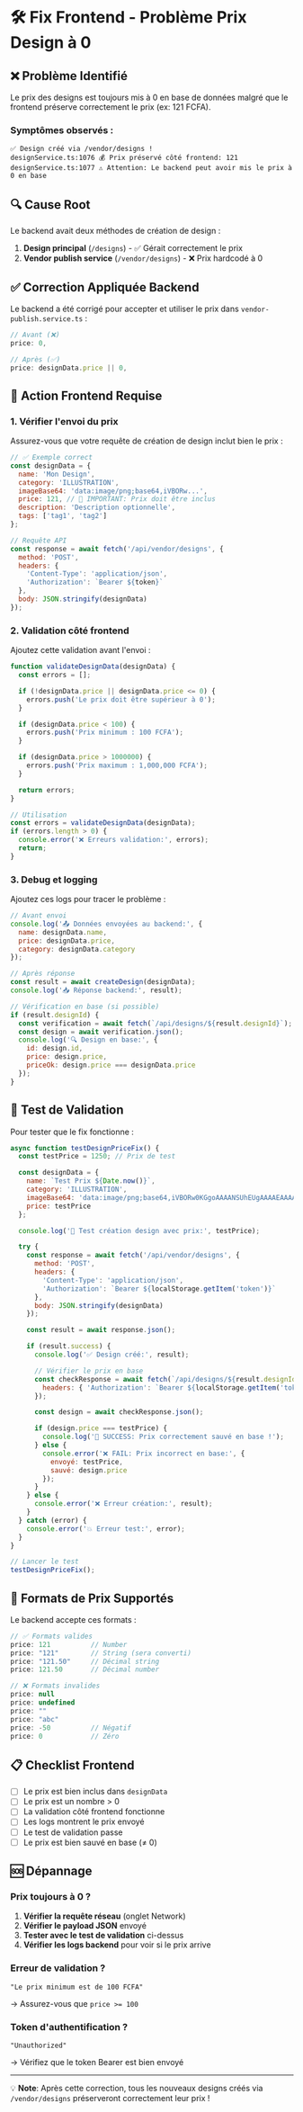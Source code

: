 # 🛠️ Fix Frontend - Problème Prix Design à 0

## ❌ Problème Identifié

Le prix des designs est toujours mis à 0 en base de données malgré que le frontend préserve correctement le prix (ex: 121 FCFA).

### Symptômes observés :
```
✅ Design créé via /vendor/designs !
designService.ts:1076 💰 Prix préservé côté frontend: 121
designService.ts:1077 ⚠️ Attention: Le backend peut avoir mis le prix à 0 en base
```

## 🔍 Cause Root

Le backend avait deux méthodes de création de design :
1. **Design principal** (`/designs`) - ✅ Gérait correctement le prix
2. **Vendor publish service** (`/vendor/designs`) - ❌ Prix hardcodé à 0

## ✅ Correction Appliquée Backend

Le backend a été corrigé pour accepter et utiliser le prix dans `vendor-publish.service.ts` :

```typescript
// Avant (❌)
price: 0,

// Après (✅)
price: designData.price || 0,
```

## 🚀 Action Frontend Requise

### 1. Vérifier l'envoi du prix

Assurez-vous que votre requête de création de design inclut bien le prix :

```javascript
// ✅ Exemple correct
const designData = {
  name: 'Mon Design',
  category: 'ILLUSTRATION',
  imageBase64: 'data:image/png;base64,iVBORw...',
  price: 121, // 🎯 IMPORTANT: Prix doit être inclus
  description: 'Description optionnelle',
  tags: ['tag1', 'tag2']
};

// Requête API
const response = await fetch('/api/vendor/designs', {
  method: 'POST',
  headers: {
    'Content-Type': 'application/json',
    'Authorization': `Bearer ${token}`
  },
  body: JSON.stringify(designData)
});
```

### 2. Validation côté frontend

Ajoutez cette validation avant l'envoi :

```javascript
function validateDesignData(designData) {
  const errors = [];

  if (!designData.price || designData.price <= 0) {
    errors.push('Le prix doit être supérieur à 0');
  }

  if (designData.price < 100) {
    errors.push('Prix minimum : 100 FCFA');
  }

  if (designData.price > 1000000) {
    errors.push('Prix maximum : 1,000,000 FCFA');
  }

  return errors;
}

// Utilisation
const errors = validateDesignData(designData);
if (errors.length > 0) {
  console.error('❌ Erreurs validation:', errors);
  return;
}
```

### 3. Debug et logging

Ajoutez ces logs pour tracer le problème :

```javascript
// Avant envoi
console.log('📤 Données envoyées au backend:', {
  name: designData.name,
  price: designData.price,
  category: designData.category
});

// Après réponse
const result = await createDesign(designData);
console.log('📥 Réponse backend:', result);

// Vérification en base (si possible)
if (result.designId) {
  const verification = await fetch(`/api/designs/${result.designId}`);
  const design = await verification.json();
  console.log('🔍 Design en base:', {
    id: design.id,
    price: design.price,
    priceOk: design.price === designData.price
  });
}
```

## 🧪 Test de Validation

Pour tester que le fix fonctionne :

```javascript
async function testDesignPriceFix() {
  const testPrice = 1250; // Prix de test

  const designData = {
    name: `Test Prix ${Date.now()}`,
    category: 'ILLUSTRATION',
    imageBase64: 'data:image/png;base64,iVBORw0KGgoAAAANSUhEUgAAAAEAAAABCAYAAAAfFcSJAAAADUlEQVR42mP8/5+hHgAHggJ/PchI7wAAAABJRU5ErkJggg==',
    price: testPrice
  };

  console.log('🧪 Test création design avec prix:', testPrice);

  try {
    const response = await fetch('/api/vendor/designs', {
      method: 'POST',
      headers: {
        'Content-Type': 'application/json',
        'Authorization': `Bearer ${localStorage.getItem('token')}`
      },
      body: JSON.stringify(designData)
    });

    const result = await response.json();

    if (result.success) {
      console.log('✅ Design créé:', result);

      // Vérifier le prix en base
      const checkResponse = await fetch(`/api/designs/${result.designId}`, {
        headers: { 'Authorization': `Bearer ${localStorage.getItem('token')}` }
      });

      const design = await checkResponse.json();

      if (design.price === testPrice) {
        console.log('🎉 SUCCESS: Prix correctement sauvé en base !');
      } else {
        console.error('❌ FAIL: Prix incorrect en base:', {
          envoyé: testPrice,
          sauvé: design.price
        });
      }
    } else {
      console.error('❌ Erreur création:', result);
    }
  } catch (error) {
    console.error('💥 Erreur test:', error);
  }
}

// Lancer le test
testDesignPriceFix();
```

## 🔧 Formats de Prix Supportés

Le backend accepte ces formats :

```javascript
// ✅ Formats valides
price: 121          // Number
price: "121"        // String (sera converti)
price: "121.50"     // Décimal string
price: 121.50       // Décimal number

// ❌ Formats invalides
price: null
price: undefined
price: ""
price: "abc"
price: -50          // Négatif
price: 0            // Zéro
```

## 📋 Checklist Frontend

- [ ] Le prix est bien inclus dans `designData`
- [ ] Le prix est un nombre > 0
- [ ] La validation côté frontend fonctionne
- [ ] Les logs montrent le prix envoyé
- [ ] Le test de validation passe
- [ ] Le prix est bien sauvé en base (≠ 0)

## 🆘 Dépannage

### Prix toujours à 0 ?

1. **Vérifier la requête réseau** (onglet Network)
2. **Vérifier le payload JSON** envoyé
3. **Tester avec le test de validation** ci-dessus
4. **Vérifier les logs backend** pour voir si le prix arrive

### Erreur de validation ?

```
"Le prix minimum est de 100 FCFA"
```
→ Assurez-vous que `price >= 100`

### Token d'authentification ?

```
"Unauthorized"
```
→ Vérifiez que le token Bearer est bien envoyé

---

💡 **Note**: Après cette correction, tous les nouveaux designs créés via `/vendor/designs` préserveront correctement leur prix !